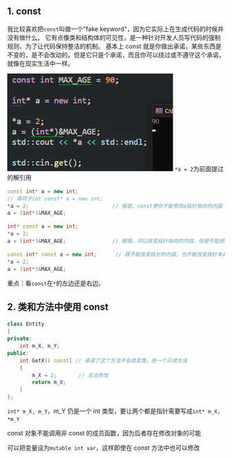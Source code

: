 ## 1. const

我比较喜欢把`const`叫做一个"fake keyword"，因为它实际上在生成代码的时候并没有做什么。
它有点像类和结构体的可见性，是一种针对开发人员写代码的强制规则，为了让代码保持整洁的机制。
基本上 const 就是你做出承诺，某些东西是不变的，是不会改动的。但是它只是个承诺，而且你可以绕过或不遵守这个承诺，就像在现实生活中一样。

![](./storage%20bag/Pasted%20image%2020230705145201.png)
`*a = 2`为前面提过的解引用

```cpp
const int* a = new int;
// 等同于int const* a = new int;
*a = 2;                           // 报错，const使你不能修改a指针指向的内容
a = (int*)&MAX_AGE;
```

```cpp
int* const a = new int;
*a = 2;
a = (int*)&MAX_AGE;               // 报错，可以改变指针指向的内容，但是不能把指针自身重新赋值，让它指向其它东西
```

```cpp
const int* const a = new int;      // 既不能改变指针的内容，也不能改变指针本身让它指向别处
*a = 2;
a = (int*)&MAX_AGE;
```

重点：看`const`在`*`的左边还是右边。

## 2. 类和方法中使用 const

```cpp
class Entity
{
private:
	int m_X, m_Y;
public:
	int GetX() const[ // 承诺了这个方法不会改变类，是一个只读方法
	{
		m_X = 2;       // 无法修改
		return m_X;
	}
};
```

`int* m_X, m_Y`，m_Y 仍是一个 int 类型，要让两个都是指针需要写成`int* m_X, *m_Y`

const 对象不能调用非 const 的成员函数，因为后者存在修改对象的可能

可以把变量设为`mutable int var`，这样即使在 const 方法中也可以修改

